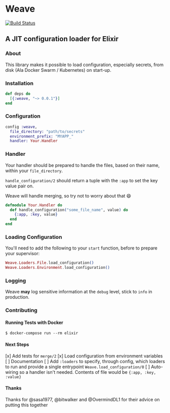# Weave

[![Build Status](https://travis-ci.org/GT8Online/weave.svg?branch=master)](https://travis-ci.org/GT8Online/weave)

## A JIT configuration loader for Elixir

### About

This library makes it possible to load configuration, especially secrets, from disk (Ala Docker Swarm / Kubernetes) on start-up.

### Installation

```elixir
def deps do
  [{:weave, "~> 0.0.1"}]
end
```

### Configuration

```elixir
config :weave,
  file_directory: "path/to/secrets"
  environment_prefix: "MYAPP_"
  handler: Your.Handler
```

### Handler

Your handler should be prepared to handle the files, based on their name, within your `file_directory`.

`handle_configuration/2` should return a tuple with the `:app` to set the key value pair on.

Weave will handle merging, so try not to worry about that :smile:

```elixir
defmodule Your.Handler do
  def handle_configuration("some_file_name", value) do
    {:app, :key, value}
  end
end
```

### Loading Configuration

You'll need to add the following to your `start` function, before to prepare your supervisor:

```elixir
Weave.Loaders.File.load_configuration()
Weave.Loaders.Environment.load_configuration()
```

### Logging

Weave **may** log sensitive information at the `debug` level, stick to `info` in production.

### Contributing

#### Running Tests with Docker

```shell
$ docker-compose run --rm elixir
```

#### Next Steps

[x] Add tests for `merge/2`
[x] Load configuration from environment variables
[ ] Documentation
[ ] Add `:loaders` to specify, through config, which loaders to run and provide a single entrypoint `Weave.load_configuration/0`
[ ] Auto-wiring so a handler isn't needed. Contents of file would be `{:app, :key, :value}`

#### Thanks

Thanks for @sasa1977, @bitwalker and @OvermindDL1 for their advice on putting this together
